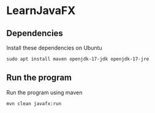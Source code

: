 # LearnJavaFX

## Dependencies
Install these dependencies on Ubuntu
```
sudo apt install maven openjdk-17-jdk openjdk-17-jre
```

## Run the program
Run the program using maven
```
mvn clean javafx:run
```

